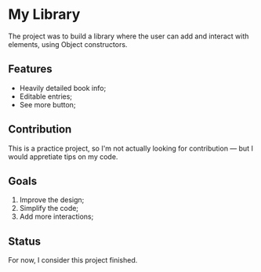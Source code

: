 # My Library

The project was to build a library where the user can add and interact with elements, using Object constructors.

## Features

+ Heavily detailed book info;
+ Editable entries;
+ See more button;

## Contribution

This is a practice project, so I'm not actually looking for contribution — but I would appretiate tips on my code.

## Goals

1. Improve the design;
2. Simplify the code;
3. Add more interactions;

## Status

For now, I consider this project finished.